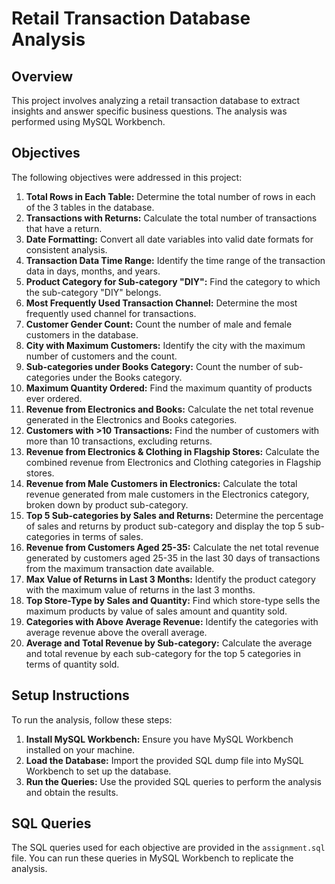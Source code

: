 # Retail Transaction Database Analysis

## Overview
This project involves analyzing a retail transaction database to extract insights and answer specific business questions. The analysis was performed using MySQL Workbench.

## Objectives
The following objectives were addressed in this project:

1. **Total Rows in Each Table:** Determine the total number of rows in each of the 3 tables in the database.
2. **Transactions with Returns:** Calculate the total number of transactions that have a return.
3. **Date Formatting:** Convert all date variables into valid date formats for consistent analysis.
4. **Transaction Data Time Range:** Identify the time range of the transaction data in days, months, and years.
5. **Product Category for Sub-category "DIY":** Find the category to which the sub-category "DIY" belongs.
6. **Most Frequently Used Transaction Channel:** Determine the most frequently used channel for transactions.
7. **Customer Gender Count:** Count the number of male and female customers in the database.
8. **City with Maximum Customers:** Identify the city with the maximum number of customers and the count.
9. **Sub-categories under Books Category:** Count the number of sub-categories under the Books category.
10. **Maximum Quantity Ordered:** Find the maximum quantity of products ever ordered.
11. **Revenue from Electronics and Books:** Calculate the net total revenue generated in the Electronics and Books categories.
12. **Customers with >10 Transactions:** Find the number of customers with more than 10 transactions, excluding returns.
13. **Revenue from Electronics & Clothing in Flagship Stores:** Calculate the combined revenue from Electronics and Clothing categories in Flagship stores.
14. **Revenue from Male Customers in Electronics:** Calculate the total revenue generated from male customers in the Electronics category, broken down by product sub-category.
15. **Top 5 Sub-categories by Sales and Returns:** Determine the percentage of sales and returns by product sub-category and display the top 5 sub-categories in terms of sales.
16. **Revenue from Customers Aged 25-35:** Calculate the net total revenue generated by customers aged 25-35 in the last 30 days of transactions from the maximum transaction date available.
17. **Max Value of Returns in Last 3 Months:** Identify the product category with the maximum value of returns in the last 3 months.
18. **Top Store-Type by Sales and Quantity:** Find which store-type sells the maximum products by value of sales amount and quantity sold.
19. **Categories with Above Average Revenue:** Identify the categories with average revenue above the overall average.
20. **Average and Total Revenue by Sub-category:** Calculate the average and total revenue by each sub-category for the top 5 categories in terms of quantity sold.

## Setup Instructions
To run the analysis, follow these steps:

1. **Install MySQL Workbench:** Ensure you have MySQL Workbench installed on your machine.
2. **Load the Database:** Import the provided SQL dump file into MySQL Workbench to set up the database.
3. **Run the Queries:** Use the provided SQL queries to perform the analysis and obtain the results.

## SQL Queries
The SQL queries used for each objective are provided in the `assignment.sql` file. You can run these queries in MySQL Workbench to replicate the analysis.



